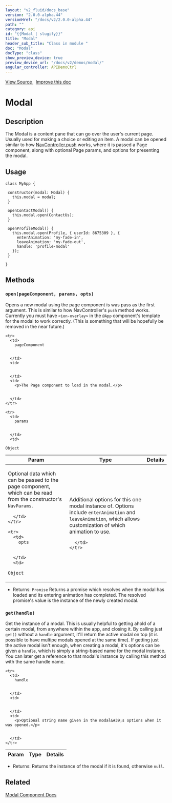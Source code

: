 ```yaml
---
layout: "v2_fluid/docs_base"
version: "2.0.0-alpha.44"
versionHref: "/docs/v2/2.0.0-alpha.44"
path: ""
category: api
id: "{{Modal | slugify}}"
title: "Modal"
header_sub_title: "Class in module "
doc: "Modal"
docType: "class"
show_preview_device: true
preview_device_url: "/docs/v2/demos/modal/"
angular_controller: APIDemoCtrl 
---
```





<div class="improve-docs">
<a href='http://github.com/driftyco/ionic2/tree/master/ionic/components/modal/modal.ts#L5'>
View Source
</a>
&nbsp;
<a href='http://github.com/driftyco/ionic2/edit/master/ionic/components/modal/modal.ts#L5'>
Improve this doc
</a>
</div>





<h1 class="api-title">


Modal






</h1>






<!-- description -->
<h2>Description</h2>

<p>The Modal is a content pane that can go over the user&#39;s current page.
Usually used for making a choice or editing an item. A modal can be opened
similar to how <a href='/docs/v2/api/components/nav/NavController/#push'>NavController.push</a>  works,
where it is passed a Page component, along with optional Page params,
and options for presenting the modal.</p>

<!-- @usage tag -->

<h2>Usage</h2>

<pre><code class="lang-ts">class MyApp {

 constructor(modal: Modal) {
   this.modal = modal;
 }

 openContactModal() {
   this.modal.open(ContactUs);
 }

 openProfileModal() {
   this.modal.open(Profile, { userId: 8675309 }, {
     enterAnimation: &#39;my-fade-in&#39;,
     leaveAnimation: &#39;my-fade-out&#39;,
     handle: &#39;profile-modal&#39;
   });
 }

}
</code></pre>




<!-- @property tags -->


<!-- methods on the class -->

<h2>Methods</h2>

<div id="open"></div>

<h3>
<code>open(pageComponent,&nbsp;params,&nbsp;opts)</code>
  

</h3>

Opens a new modal using the page component is was pass as the first
argument. This is similar to how NavController's `push` method works.
Currently you must have `<ion-overlay>` in the `@App` component's template
for the modal to work correctly. (This is something that will
be hopefully be removed in the near future.)



<table class="table" style="margin:0;">
  <thead>
    <tr>
      <th>Param</th>
      <th>Type</th>
      <th>Details</th>
    </tr>
  </thead>
  <tbody>
    
    <tr>
      <td>
        pageComponent
        
        
      </td>
      <td>
        
  
      </td>
      <td>
        <p>The Page component to load in the modal.</p>

        
      </td>
    </tr>
    
    <tr>
      <td>
        params
        
        
      </td>
      <td>
        
  <code>Object</code>
      </td>
      <td>
        <p>Optional data which can be passed to the page
component, which can be read from the constructor&#39;s <code>NavParams</code>.</p>

        
      </td>
    </tr>
    
    <tr>
      <td>
        opts
        
        
      </td>
      <td>
        
  <code>Object</code>
      </td>
      <td>
        <p>Additional options for this one modal instance of.
Options include <code>enterAnimation</code> and <code>leaveAnimation</code>, which
allows customization of which animation to use.</p>

        
      </td>
    </tr>
    
  </tbody>
</table>





* Returns: 
  <code>Promise</code> Returns a promise which resolves when the modal has
loaded and its entering animation has completed. The resolved promise's
value is the instance of the newly created modal.




<div id="get"></div>

<h3>
<code>get(handle)</code>
  

</h3>

Get the instance of a modal. This is usually helpful to getting ahold of a
certain modal, from anywhere within the app, and closing it. By calling
just `get()` without a `handle` argument, it'll return the active modal
on top (it is possible to have multipe modals opened at the same time).
If getting just the active modal isn't enough, when creating
a modal, it's options can be given a `handle`, which is simply a string-based
name for the modal instance. You can later get a reference to that modal's
instance by calling this method with the same handle name.


<table class="table" style="margin:0;">
  <thead>
    <tr>
      <th>Param</th>
      <th>Type</th>
      <th>Details</th>
    </tr>
  </thead>
  <tbody>
    
    <tr>
      <td>
        handle
        
        
      </td>
      <td>
        
  
      </td>
      <td>
        <p>Optional string name given in the modal&#39;s options when it was opened.</p>

        
      </td>
    </tr>
    
  </tbody>
</table>





* Returns: 
   Returns the instance of the modal if it is found, otherwise `null`.




<!-- related link -->

<h2>Related</h2>

<a href='/docs/v2/components#modals'>Modal Component Docs</a><!-- end content block -->


<!-- end body block -->

